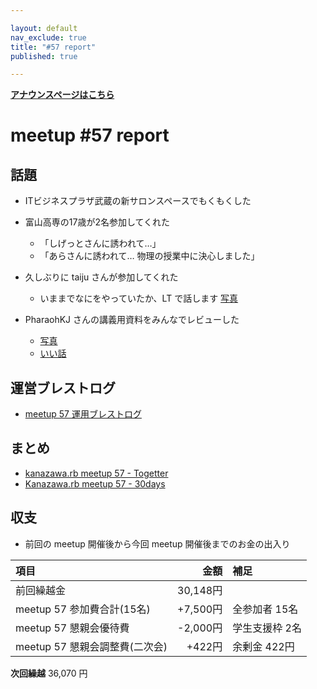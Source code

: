 ```yaml
---

layout: default
nav_exclude: true
title: "#57 report"
published: true

---
```


<div style="text-align: left;"><a href="./"><strong>アナウンスページはこちら</strong></a></div>

# meetup #57 report

## 話題

<!-- 適宜サマライズを記入するか、twitter の #kzrb あたりからピックアップする -->

* ITビジネスプラザ武蔵の新サロンスペースでもくもくした

* 富山高専の17歳が2名参加してくれた
  + 「しげっとさんに誘われて…」
  + 「あらさんに誘われて… 物理の授業中に決心しました」

* 久しぶりに taiju さんが参加してくれた
  + いままでなにをやっていたか、LT で話します [写真](https://www.instagram.com/p/BUTeZ-8gYa0/)

* PharaohKJ さんの講義用資料をみんなでレビューした
  + [写真](https://www.instagram.com/p/BUTgCWFgqho/)
  + [いい話](https://twitter.com/shiget84/status/865828748871876608/photo/1)

## 運営ブレストログ

* [meetup 57 運用ブレストログ](https://github.com/kanazawarb/meetup/wiki/meetup-57-%E9%81%8B%E7%94%A8%E3%83%96%E3%83%AC%E3%82%B9%E3%83%88%E3%83%AD%E3%82%B0)

## まとめ

* [kanazawa.rb meetup 57 - Togetter](https://togetter.com/li/1112841)
* [Kanazawa.rb meetup 57 - 30days](http://30d.jp/kzrb/47)


<!-- 分かっている範囲でリンクがあれば列挙する
## スライド

* XXX

-->

<!-- 分かっている範囲でリンクがあれば列挙する
## 参加者のブログ

* XXX

-->


## 収支

* 前回の meetup 開催後から今回 meetup 開催後までのお金の出入り

|項目                           |金額         |補足                                               |
|:------------------------------|------------:|:--------------------------------------------------|
| 前回繰越金                    |    30,148円 |                                                   |
| meetup 57 参加費合計(15名)    |    +7,500円 | 全参加者 15名                                     |
| meetup 57 懇親会優待費        |    -2,000円 | 学生支援枠 2名                                    |
| meetup 57 懇親会調整費(二次会)|      +422円 | 余剰金 422円                                      |

**次回繰越**  36,070 円

